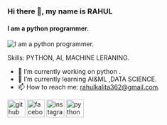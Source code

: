 ### Hi there 👋, my name is RAHUL 
#### I am a python programmer.
![I am a python programmer.](https://arturssmirnovs.github.io/github-profile-readme-generator/images/banner.png)


Skills: PYTHON, AI, MACHINE LERANING.

- 🔭 I’m currently working on python .
- 🌱 I’m currently learning AI&ML ,DATA SCIENCE. 
- 📫 How to reach me: rahulkalita362@gmail.com. 


[<img src='https://cdn.jsdelivr.net/npm/simple-icons@3.0.1/icons/github.svg' alt='github' height='40'>](https://github.com/www.github.com/rahulABQ)  [<img src='https://cdn.jsdelivr.net/npm/simple-icons@3.0.1/icons/facebook.svg' alt='facebook' height='40'>](https://www.facebook.com/rahulkalita)  [<img src='https://cdn.jsdelivr.net/npm/simple-icons@3.0.1/icons/instagram.svg' alt='instagram' height='40'>](https://www.instagram.com/rahullshady/)  [<img src='https://cdn.jsdelivr.net/npm/simple-icons@3.0.1/icons/python.svg' alt='python' height='40'>](www.python.com)  

